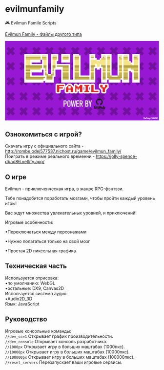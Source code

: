 # evilmunfamily
🎮 Evilmun Famile Scripts

[Evilmun Family - Файлы другого типа](https://github.com/thetimyr/evilmunfamily_roombers)

![Игра](https://github.com/thetimyr/evilmunfamily/blob/main/logo_github.png?raw=true)
## Ознокомиться с игрой?
Скачать игру с официального сайта - http://rombe.odej577537.nichost.ru/game/evilmun_family/      
Поиграть в режиме реального временни - https://jolly-spence-dbad86.netlify.app/
## О игре
Evilmun - приключенческая игра, в жанре RPG-фэнтэзи.

Тебе понадобится поработать мозгами, чтобы пройти каждый уровень игры!

Вас ждут множества увлекательных уровней, и приключений!

Игровые особенности:

•Переключаться между персонажами

•Нужно полагаться только на свой мозг

•Простая 2D пиксельная графика

## Техническая часть
Используется отрисовка:    
•по умолчанию: WebGL       
•остальные: DX9, Canvas2D   
Используется система аудио:    
•Audio2D_3D     
Язык: JavaScript     

## Руководство 

Игровые консольные команды:     
```//dev_ss=1``` Открывает график производительности.      
```//dev_console``` Открывает консоль разработчика.      
```//1000px``` Открывает игру в больших маштабах (1000пкс).      
```//10000px``` Открывает игру в больших маштабах (10000пкс).    
```//100000px``` Открывает игру в больших маштабах (100000пкс).    
```//reset_servers``` Перезапускает ваши игровые сервисы.    
